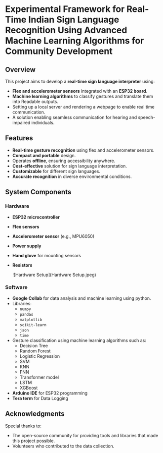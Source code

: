 # Experimental Framework for Real-Time Indian Sign Language Recognition Using Advanced Machine Learning Algorithms for Community Development  

## Overview  
This project aims to develop a **real-time sign language interpreter** using:  
- **Flex and accelerometer sensors** integrated with an **ESP32 board**.  
- **Machine learning algorithms** to classify gestures and translate them into Readable outputs.
- Setting up a local server and rendering a webpage to enable real time communication.   
- A solution enabling seamless communication for hearing and speech-impaired individuals.  

## Features  
- **Real-time gesture recognition** using flex and accelerometer sensors.  
- **Compact and portable** design.  
- Operates **offline**, ensuring accessibility anywhere.  
- **Cost-effective** solution for sign language interpretation.  
- **Customizable** for different sign languages.  
- **Accurate recognition** in diverse environmental conditions.  

## System Components  

### Hardware  
- **ESP32 microcontroller**  
- **Flex sensors**  
- **Accelerometer sensor** (e.g., MPU6050)  
- **Power supply**  
- **Hand glove** for mounting sensors
- **Resistors**

  ![Hardware Setup](Hardware Setup.jpeg)

### Software  
- **Google Collab** for data analysis and machine learning using python.
- Libraries:  
  - `numpy`  
  - `pandas`  
  - `matplotlib`  
  - `scikit-learn`
  - `json`
  - `time`
- Gesture classification using machine learning algorithms such as:  
  - Decision Tree  
  - Random Forest
  - Logistic Regression
  - SVM
  - KNN
  - FNN
  - Transformer model
  - LSTM
  - XGBoost
- **Arduino IDE** for ESP32 programming
- **Tera term** for Data Logging

## Acknowledgments  
Special thanks to:  
- The open-source community for providing tools and libraries that made this project possible.  
- Volunteers who contributed to the data collection.  
